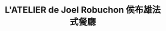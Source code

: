 ---
title: "L'ATELIER de Joel Robuchon 侯布雄法式餐廳"
description: "L'ATELIER de Joel Robuchon 侯布雄法式餐廳"
layout: shop
keywords:
  - 美食競賽
  - 台灣美食
  - 美食精選
datePublished: "2025-06-30"
dateModified: "2025-07-05"
city: "台北市"
district: "信義區"
address: "台北市信義區松仁路28號5樓"
phone: "0287292628"
geo: "25.03986254498836, 121.56761965397939"
google_map: "https://maps.app.goo.gl/FskDgajijNvH1QHW8"
footinder: "https://footinder.com.tw/%e5%8f%b0%e5%8c%97%e5%b8%82%e4%bf%a1%e7%be%a9%e5%8d%80/9247/"
official: "https://www.facebook.com/LatelierdeJoelRobuchonTaipei/"
award:
  - name: "500盤"
    year: "2024"
    entries:
      - dishes:
          - "Le Kampachi 青魽魚與酪梨韃靼佐薑黃芥末醬"

---